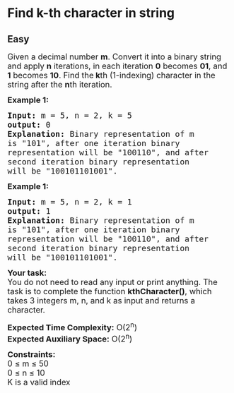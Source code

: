 # Find k-th character in string
## Easy
<div class="problems_problem_content__Xm_eO"><p><span style="font-size:18px">Given a decimal number <strong>m</strong>. Convert it into a binary string and apply <strong>n</strong> iterations, in each iteration <strong>0</strong> becomes <strong>01</strong>, and <strong>1</strong> becomes <strong>10</strong>. Find the<strong> k</strong>th (1-indexing) character in the string after the&nbsp;<strong>n</strong>th iteration.</span></p>

<p><span style="font-size:18px"><strong>Example 1:</strong></span></p>

<pre><span style="font-size:18px"><strong>Input:</strong> m = 5, n = 2, k = 5
<strong>output:</strong> 0
<strong>Explanation:</strong> Binary representation of m 
is "101", after one iteration binary 
representation will be "100110", and after 
second iteration binary representation </span><span style="font-size:18px">
will be "100101101001". </span></pre>

<p><span style="font-size:18px"><strong>Example 1:</strong></span></p>

<pre><span style="font-size:18px"><strong>Input:</strong> m = 5, n = 2, k = 1
<strong>output:</strong> 1
<strong>Explanation:</strong> Binary representation of m 
is "101", after one iteration binary 
representation will be "100110", and after 
second iteration binary representation</span><span style="font-size:18px">
will be "100101101001". </span></pre>

<p><span style="font-size:18px"><strong>Your task:</strong><br>
You do not need to read any input or print anything. The task is to complete the function <strong>kthCharacter()</strong>, which takes 3 integers m, n, and k as input and returns a character. </span></p>

<p><span style="font-size:18px"><strong>Expected Time Complexity:</strong>&nbsp;O(2<sup>n</sup>)<br>
<strong>Expected Auxiliary Space:</strong>&nbsp;O(2<sup>n</sup>)</span></p>

<p><span style="font-size:18px"><strong>Constraints:</strong></span><br>
<span style="font-size:18px">0 ≤ m ≤ 50<br>
0 ≤ n ≤ 10<br>
K is a valid index</span></p>
</div>
